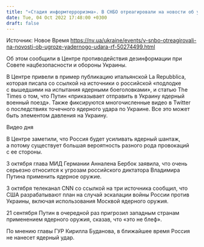 ```yaml
---
title: "«Стадия информтерроризма». В СНБО отреагировали на новости об угрозе ядерного удара РФ"
date: Tue, 04 Oct 2022 17:48:00 +0300
draft: false
---
```

Источник: Новое Время https://nv.ua/ukraine/events/v-snbo-otreagirovali-na-novosti-ob-ugroze-yadernogo-udara-rf-50274499.html


 Об этом сообщили в Центре противодействия дезинформации при Совете нацбезопасности и обороны Украины.

В Центре привели в пример публикацию итальянской La Repubblica, которая писала со ссылкой на источники о российской «подлодке с вышедшими на испытания ядерными боеголовками», и статью The Times о том, что Путин «приказывает отправить в Украину ядерный военный поезд». Также фиксируются многочисленные видео в Twitter о последствиях точечного ядерного удара по Украине. Все это может быть элементом давления на Украину.

 Видео дня   

В Центре заметили, что Россия будет усиливать ядерный шантаж, а потому существует большая вероятность разного рода провокаций с ее стороны.

3 октября глава МИД Германии Анналена Бербок заявила, что очень серьезно относится к угрозам российского диктатора Владимира Путина применить ядерное оружие.

3 октября телеканал CNN со ссылкой на три источника сообщил, что США разрабатывают план на случай эскалации войны России против Украины, включая использования Москвой ядерного оружия.

21 сентября Путин в очередной раз пригрозил западным странам применением ядерного оружия, сказав, что «это не блеф».

 По мнению главы ГУР Кирилла Буданова, в ближайшее время Россия не нанесет ядерный удар.
